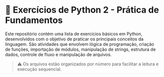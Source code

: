 # 🐍 Exercícios de Python 2 - Prática de Fundamentos

Este repositório contém uma lista de exercícios básicos em Python, desenvolvidos com o objetivo de praticar os principais conceitos da linguagem. São atividades que envolvem lógica
de programação, criação de funções, importação de módulos, manipulação de strings, estrutura de dados, controle de fluxo e manipulação de arquivos.

> ⚠️ Os arquivos estão organizados por número para facilitar a leitura e execução sequencial.
